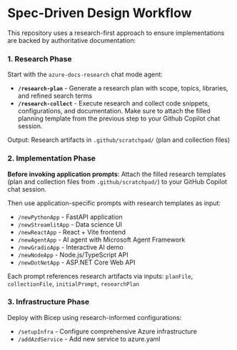 # Spec-Driven Design Workflow

This repository uses a research-first approach to ensure implementations are backed by authoritative documentation:

### 1. Research Phase
Start with the `azure-docs-research` chat mode agent:
- **`/research-plan`** - Generate a research plan with scope, topics, libraries, and refined search terms
- **`/research-collect`** - Execute research and collect code snippets, configurations, and documentation. Make sure to attach the filled planning template from the previous step to your Github Copilot chat session.

Output: Research artifacts in `.github/scratchpad/` (plan and collection files)

### 2. Implementation Phase
**Before invoking application prompts**: Attach the filled research templates (plan and collection files from `.github/scratchpad/`) to your GitHub Copilot chat session.

Then use application-specific prompts with research templates as input:
- `/newPythonApp` - FastAPI application
- `/newStreamlitApp` - Data science UI
- `/newReactApp` - React + Vite frontend
- `/newAgentApp` - AI agent with Microsoft Agent Framework
- `/newGradioApp` - Interactive AI demo
- `/newNodeApp` - Node.js/TypeScript API
- `/newDotNetApp` - ASP.NET Core Web API

Each prompt references research artifacts via inputs: `planFile`, `collectionFile`, `initialPrompt`, `researchPlan`

### 3. Infrastructure Phase
Deploy with Bicep using research-informed configurations:
- `/setupInfra` - Configure comprehensive Azure infrastructure
- `/addAzdService` - Add new service to azure.yaml